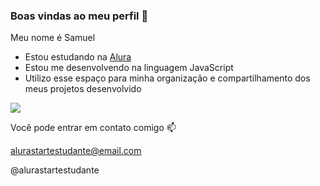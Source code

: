 ### Boas vindas ao meu perfil 💙

Meu nome é Samuel

- Estou estudando na [Alura](https://www.alura.com.br)
- Estou me desenvolvendo na linguagem JavaScript
- Utilizo esse espaço para minha organização e compartilhamento dos meus projetos desenvolvido

![](https://media1.tenor.com/m/rNGcuCXUhucAAAAC/cr7.gif)

Você pode entrar em contato comigo 📫

alurastartestudante@email.com

@alurastartestudante
